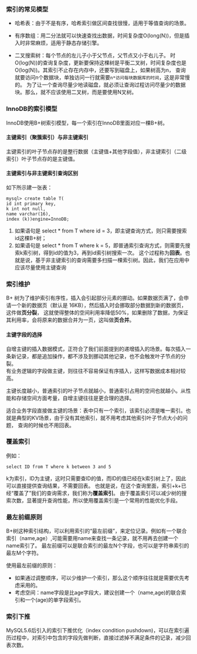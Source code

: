 ### 索引的常见模型
* 哈希表：由于不是有序，哈希索引做区间查找很慢，适用于等值查询的场景。  

* 有序数组：用二分法就可以快速查找出数据，时间复杂度O(long(N))，但是插入时非常麻烦，适用于静态存储引擎。  

*  二叉搜索树：每个节点的左儿子小于父节点，父节点又小于右儿子。
时O(log(N))的查询复杂度，更新要保持这棵树是平衡二叉树，时间复杂度也是O(log(N))。其索引不止存在内存中，还要写到磁盘上，如果树高为n，
查询就要访问n个数据块，单独访问一行就需要`n*访问每块数据库的时间`，这是非常慢的。
为了让一个查询尽量少地读磁盘，就必须让查询过程访问尽量少的数据块。那么，就不应该使用二叉树，而是要使用N叉树。 

### InnoDB的索引模型 
InnoDB使用B+树索引模型，每一个索引在InnoDB里面对应一棵B+树。
#### 主键索引（聚簇索引）与非主键索引
主键索引的叶子节点存的是整行数据（主键值+其他字段值），非主键索引（二级索引）叶子节点存的是主键值。
#### 主键索引与非主键索引查询区别  
如下所示建一张表：  
```MySQL
mysql> create table T(
id int primary key, 
k int not null, 
name varchar(16),
index (k))engine=InnoDB;

```
1. 如果语句是 select * from T where id = 3，即主键查询方式，则只需要搜索id这棵B+树；
2. 如果语句是 select * from T where k = 5，即普通索引查询方式，则需要先搜索k索引树，得到id的值为3，再到id索引树搜索一次。
这个过程称为**回表**。也就是说，基于非主键索引的查询需要多扫描一棵索引树。因此，我们在应用中应该尽量使用主键查询

### 索引维护
B+ 树为了维护索引有序性，插入会引起部分元素的挪动。如果数据页满了，会申请一个新的数据页（默认是 16KB），然后插入时会挪取部分数据到新的数据页，这件做**页分裂**，
这就使得整体的空间利用率降低50%，如果删除了数据，为保证其利用率，会将原来的数据合并为一页，这叫做**页合并**。  

#### 主键字段的选择
自增主键的插入数据模式，正符合了我们前面提到的递增插入的场景。每次插入一条新记录，都是追加操作，都不涉及到挪动其他记录，也不会触发叶子节点的分裂。  
有业务逻辑的字段做主键，则往往不容易保证有序插入，这样写数据成本相对较高。   

主键长度越小，普通索引的叶子节点就越小，普通索引占用的空间也就越小。从性能和存储空间方面考量，自增主键往往是更合理的选择。 

适合业务字段直接做主键的场景：表中只有一个索引，该索引必须是唯一索引。也就是典型的KV场景，由于没有其他索引，就不用考虑其他索引叶子节点大小的问题，
查询的时候也不用回表。  

### 覆盖索引
例如：
```MySQL
select ID from T where k between 3 and 5
```
k为索引，ID为主键，这时只需要查ID的值，而ID的值已经在k索引树上了，因此可以直接提供查询结果，不需要回表。
也就是说，在这个查询里面，索引+k+已经“覆盖了”我们的查询需求，我们称为**覆盖索引**。
由于覆盖索引可以减少树的搜索次数，显著提升查询性能，所以使用覆盖索引是一个常用的性能优化手段。

### 最左前缀原则
B+树这种索引结构，可以利用索引的“最左前缀”，来定位记录。例如有一个联合索引（name,age）,可能需要用name来查找一条记录，就不用再去创建一个name索引了。
最左前缀可以是联合索引的最左N个字段，也可以是字符串索引的最左M个字符。  

使用最左前缀的原则：
* 如果通过调整顺序，可以少维护一个索引，那么这个顺序往往就是需要优先考虑采用的。
* 考虑空间：name字段是比age字段大，建议创建一个（name,age)的联合索引和一个(age)的单字段索引。 

### 索引下推
MySQL5.6后引入的索引下推优化（index condition pushdown)，可以在索引遍历过程中，对索引中包含的字段先做判断，直接过滤掉不满足条件的记录，减少回表次数。








